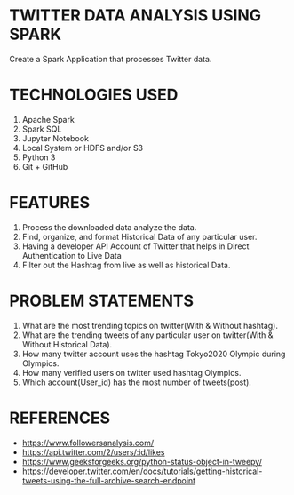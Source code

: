 # TWITTER DATA ANALYSIS USING SPARK

Create a Spark Application that processes Twitter data.

# TECHNOLOGIES USED

1. Apache Spark
2. Spark SQL
3. Jupyter Notebook
4. Local System or HDFS and/or S3
5. Python 3
6. Git + GitHub

# FEATURES
1. Process the downloaded data analyze the data.
2. Find, organize, and format Historical Data of any particular user.
3. Having a developer API Account of Twitter that helps in Direct Authentication to Live Data
4. Filter out the Hashtag from live as well as historical Data.

# PROBLEM STATEMENTS
1. What are the most trending topics on twitter(With & Without hashtag).
2. What are the trending tweets of any particular user on twitter(With & Without Historical Data). 
3. How many twitter account uses the hashtag Tokyo2020 Olympic during Olympics.
4. How many verified users on twitter used hashtag Olympics.
5. Which account(User_id) has the most number of tweets(post).

# REFERENCES
* https://www.followersanalysis.com/
* https://api.twitter.com/2/users/:id/likes
* https://www.geeksforgeeks.org/python-status-object-in-tweepy/
* https://developer.twitter.com/en/docs/tutorials/getting-historical-tweets-using-the-full-archive-search-endpoint
